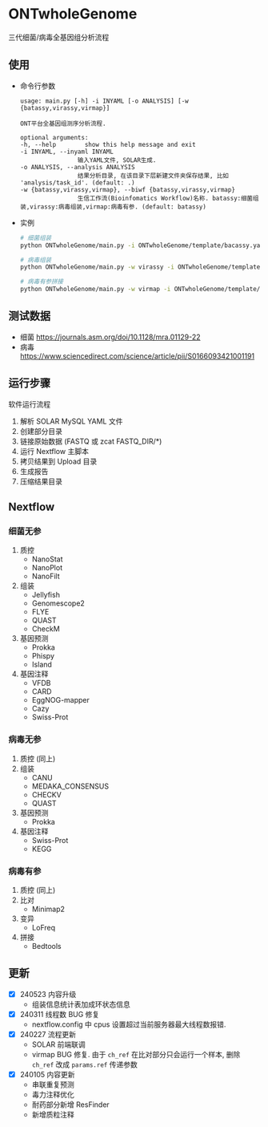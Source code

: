 # ONTwholeGenome

三代细菌/病毒全基因组分析流程

## 使用

- 命令行参数

  ```
  usage: main.py [-h] -i INYAML [-o ANALYSIS] [-w {batassy,virassy,virmap}]

  ONT平台全基因组测序分析流程.

  optional arguments:
  -h, --help        show this help message and exit
  -i INYAML, --inyaml INYAML
                  输入YAML文件, SOLAR生成.
  -o ANALYSIS, --analysis ANALYSIS
                  结果分析目录, 在该目录下层新建文件夹保存结果, 比如 'analysis/task_id'. (default: .)
  -w {batassy,virassy,virmap}, --biwf {batassy,virassy,virmap}
                  生信工作流(Bioinfomatics Workflow)名称. batassy:细菌组装,virassy:病毒组装,virmap:病毒有参. (default: batassy)
  ```

- 实例

  ```bash
  # 细菌组装
  python ONTwholeGenome/main.py -i ONTwholeGenome/template/bacassy.yaml -o result

  # 病毒组装
  python ONTwholeGenome/main.py -w virassy -i ONTwholeGenome/template/virassy.yaml -o result

  # 病毒有参拼接
  python ONTwholeGenome/main.py -w virmap -i ONTwholeGenome/template/virmap.yaml -o result
  ```

## 测试数据

- 细菌 https://journals.asm.org/doi/10.1128/mra.01129-22
- 病毒 https://www.sciencedirect.com/science/article/pii/S0166093421001191

## 运行步骤

软件运行流程

1. 解析 SOLAR MySQL YAML 文件
2. 创建部分目录
3. 链接原始数据 (FASTQ 或 zcat FASTQ_DIR/\*)
4. 运行 Nextflow 主脚本
5. 拷贝结果到 Upload 目录
6. 生成报告
7. 压缩结果目录

## Nextflow

### 细菌无参

1. 质控
   - NanoStat
   - NanoPlot
   - NanoFilt
2. 组装
   - Jellyfish
   - Genomescope2
   - FLYE
   - QUAST
   - CheckM
3. 基因预测
   - Prokka
   - Phispy
   - Island
4. 基因注释
   - VFDB
   - CARD
   - EggNOG-mapper
   - Cazy
   - Swiss-Prot

### 病毒无参

1. 质控 (同上)
2. 组装
   - CANU
   - MEDAKA_CONSENSUS
   - CHECKV
   - QUAST
3. 基因预测
   - Prokka
4. 基因注释
   - Swiss-Prot
   - KEGG

### 病毒有参

1. 质控 (同上)
2. 比对
   - Minimap2
3. 变异
   - LoFreq
4. 拼接
   - Bedtools

## 更新

- [x] 240523 内容升级
  - 组装信息统计表加成环状态信息
- [x] 240311 线程数 BUG 修复
  - nextflow.config 中 cpus 设置超过当前服务器最大线程数报错.
- [x] 240227 流程更新
  - SOLAR 前端联调
  - virmap BUG 修复. 由于 `ch_ref` 在比对部分只会运行一个样本, 删除 `ch_ref` 改成 `params.ref` 传递参数
- [x] 240105 内容更新
  - 串联重复预测
  - 毒力注释优化
  - 耐药部分新增 ResFinder
  - 新增质粒注释
